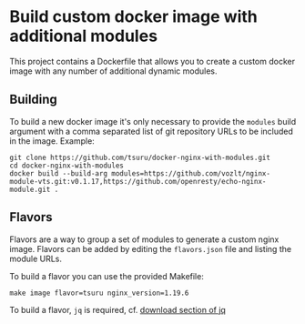 # Build custom docker image with additional modules

This project contains a Dockerfile that allows you to create a custom docker
image with any number of additional dynamic modules.

## Building

To build a new docker image it's only necessary to provide the `modules` build
argument with a comma separated list of git repository URLs to be included in
the image. Example:

```
git clone https://github.com/tsuru/docker-nginx-with-modules.git
cd docker-nginx-with-modules
docker build --build-arg modules=https://github.com/vozlt/nginx-module-vts.git:v0.1.17,https://github.com/openresty/echo-nginx-module.git .
```

## Flavors

Flavors are a way to group a set of modules to generate a custom nginx image.
Flavors can be added by editing the `flavors.json` file and listing the module
URLs.

To build a flavor you can use the provided Makefile:

```
make image flavor=tsuru nginx_version=1.19.6
```

To build a flavor, `jq` is required, cf. [download section of jq](https://stedolan.github.io/jq/download/)
